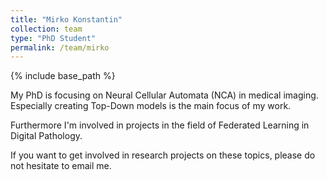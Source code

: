 ```yaml
---
title: "Mirko Konstantin"
collection: team
type: "PhD Student"
permalink: /team/mirko
---
```


{% include base_path %}

My PhD is focusing on Neural Cellular Automata (NCA) in medical imaging. Especially creating Top-Down models is the main focus of my work.

Furthermore I'm involved in projects in the field of Federated Learning in Digital Pathology.

If you want to get involved in research projects on these topics, please do not hesitate to email me.